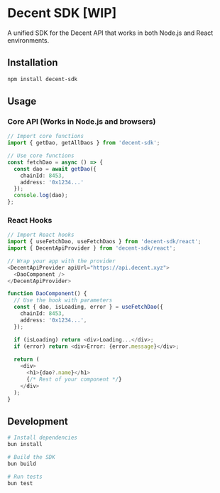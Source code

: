 # Decent SDK [WIP]

A unified SDK for the Decent API that works in both Node.js and React environments.

## Installation

```bash
npm install decent-sdk
```

## Usage

### Core API (Works in Node.js and browsers)

```typescript
// Import core functions
import { getDao, getAllDaos } from 'decent-sdk';

// Use core functions
const fetchDao = async () => {
  const dao = await getDao({ 
    chainId: 8453, 
    address: '0x1234...' 
  });
  console.log(dao);
};
```

### React Hooks

```typescript
// Import React hooks
import { useFetchDao, useFetchDaos } from 'decent-sdk/react';
import { DecentApiProvider } from 'decent-sdk/react';

// Wrap your app with the provider
<DecentApiProvider apiUrl="https://api.decent.xyz">
  <DaoComponent />
</DecentApiProvider>

function DaoComponent() {
  // Use the hook with parameters
  const { dao, isLoading, error } = useFetchDao({
    chainId: 8453,
    address: '0x1234...',
  });

  if (isLoading) return <div>Loading...</div>;
  if (error) return <div>Error: {error.message}</div>;
  
  return (
    <div>
      <h1>{dao?.name}</h1>
      {/* Rest of your component */}
    </div>
  );
}
```

## Development

```bash
# Install dependencies
bun install

# Build the SDK
bun build

# Run tests
bun test
```

